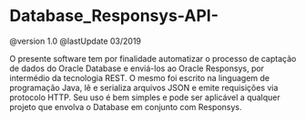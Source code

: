 # Database_Responsys-API-
@version 1.0
@lastUpdate 03/2019

O presente software tem por finalidade automatizar o processo de captação de dados do Oracle Database e enviá-los ao Oracle Responsys, por intermédio da tecnologia REST.
O mesmo foi escrito na linguagem de programação Java, lê e serializa arquivos JSON e emite requisições via protocolo HTTP.
Seu uso é bem simples e pode ser aplicável a qualquer projeto que envolva o Database em conjunto com Responsys.
